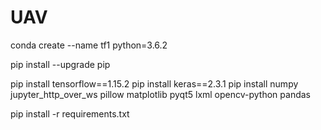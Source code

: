 # UAV

conda create --name tf1 python=3.6.2

pip install --upgrade pip

pip install tensorflow==1.15.2
pip install keras==2.3.1
pip install numpy jupyter_http_over_ws pillow matplotlib pyqt5 lxml opencv-python pandas

pip install -r requirements.txt
